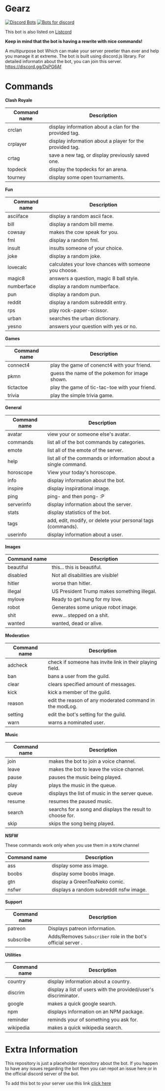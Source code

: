 # Gearz
[![Discord Bots](https://discordbots.org/api/widget/367202192609902593.svg)](https://discordbots.org/bot/367202192609902593) [![Bots for discord](https://botsfordiscord.com/api/v1/bots/367202192609902593/embed?theme=dark)](https://botsfordiscord.com/bot/367202192609902593)

This bot is also listed on [Listcord](https://listcord.com/bot/367202192609902593)

**Keep in mind that the bot is having a rewrite with nice commands!**

A multipurpose bot Which can make your server preetier than ever and help you manage it at extreme. The bot is built using discord.js library.
For detailed informatin about the bot, you can join this server. <https://discord.gg/DsPG6Af>

# Commands


**Clash Royale**

| Command name | Description |
| ------------ | ----------- |
| crclan | display information about a clan for the provided tag. |
| crplayer | display information about a player for the provided tag. |
| crtag | save a new tag, or display previously saved one. |
| topdeck | display the topdecks for an arena. |
| tourney | display some open tournaments. |

**Fun**

| Command name | Description |
| ------------ | ----------- |
| asciiface | display a random ascii face. |
| bill | display a random bill meme. |
| cowsay | makes the cow speak for you. |
| fml | display a random fml. |
| insult | insults someone of your choice. |
| joke | display a random joke. |
| lovecalc | calculates your love chances with someone you choose. |
| magic8 | answers a question, magic 8 ball style. |
| numberface | display a random numberface. |
| pun | display a random pun. |
| reddit | display a random subreddit entry. |
| rps | play rock-paper-scissor. |
| urban | searches the urban dictionary. |
| yesno | answers your question with yes or no. |

**Games**

| Command name | Description |
| ------------ | ----------- |
| connect4 | play the game of conenct4 with your friend. |
| pkmn | guess the name of the pokemon for image shown. |
| tictactoe | play the game of tic-tac-toe with your friend. | 
| trivia | play the simple trivia game. |

**General**

| Command name | Description |
| ------------ | ----------- |
| avatar | view your or someone else's avatar. |
| commands | list all of the bot commands by categories. |
| emote | list all of the emote of the server. |
| help | list all of the commands or information about a single command. |
| horoscope | View your today's horoscope. |
| info | display information about the bot. |
| inspire | display inspirational image. |
| ping | ping- and then pong- :P |
| serverinfo | display information about the server. |
| stats | display statistics of the bot. |
| tags | add, edit, modify, or delete your personal tags (commands). |
| userinfo | display information about a user. |

**Images**

| Command name | Description |
| ------------ | ----------- |
| beautiful | this... this is beautiful. |
| disabled | Not all disabilities are visible! |
| hitler | worse than hitler. |
| illegal | US President Trump makes something illegal. |
| mylove | Ready to get hung for my love. |
| robot | Generates some unique robot image. |
| shit | eww... stepped on a shit. |
| wanted | wanted, dead or alive. |

**Moderation**

| Command name | Description |
| ------------ | ----------- |
| adcheck | check if someone has invite link in their playing field. |
| ban | bans a user from the guild. |
| clear | clears specified amount of messages. |
| kick | kick a member of the guild. |
| reason | edit the reason of any moderated command in the modLog. |
| setting | edit the bot's setting for the guild. |
| warn | warns a nominated user. |

**Music**

| Command name | Description |
| ------------ | ----------- |
| join | makes the bot to join a voice channel. |
| leave | makes the bot to leave the voice channel. |
| pause | pauses the music being played. |
| play | plays the music in the queue. |
| queue | displays the list of music in the server queue. |
| resume | resumes the paused music. |
| search | searchs for a song and displays the result to choose for. |
| skip | skips the song being played. |

**NSFW**


These commands work only when you use them in a `NSFW` channel


| Command name | Description |
| ------------ | ----------- |
| ass | display some ass image. |
| boobs | display some boobs image. |
| gtn | display a GreenTeaNeko comic. |
| nsfwr | displays a random subreddit nsfw image. |

**Support**

| Command name | Description |
| ------------ | ----------- |
| patreon | Displays patreon information. |
| subscribe | Adds/Removes `Subscriber` role in the bot's official server .|

**Utilities**

| Command name | Description |
| ------------ | ----------- |
| country | display information about a country. |
| discrim | display a list of users with the provided/user's discriminator. |
| google | makes a quick google search. |
| npm | displays information on an NPM package. |
| reminder | reminds your of something you ask for. |
| wikipedia | makes a quick wikipedia search. |
  
# Extra Information
This repository is just a placeholder repository about the bot. 
If you happen to have any issues regarding the bot then you can repot an issue here or in the official discord server of the bot.

To add this bot to your server use this link
[click here](https://discordapp.com/oauth2/authorize?client_id=367202192609902593&scope=bot&permissions=8)
